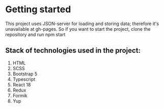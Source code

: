 # Getting started

This project uses JSON-server for loading and storing data; therefore it's unavailable at gh-pages. So if you want to start the project, clone the repository and run npm start

## Stack of technologies used in the project:
1. HTML
2. SCSS
4. Bootstrap 5
5. Typescript
6. React 18
7. Redux
8. Formik
9. Yup

